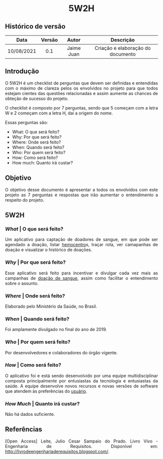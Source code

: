 # <center> 5W2H

## Histórico de versão
| Data | Versão | Autor | Descrição |
| :-:|:-:|:-:|:-: |
| 10/08/2021 | 0.1 | Jaime Juan | Criação e elaboração do documento |

<div align="justify">

## Introdução
O 5W2H é um checklist de perguntas que devem ser definidas e entendidas com o máximo de clareza pelos os envolvidos no projeto para que todos estejam cientes das questões relacionadas e assim aumente as chances de obteção de sucesso do projeto.

O checklist é composto por 7 perguntas, sendo que 5 começam com a letra W e 2 começam com a letra H, daí a origem do nome.

Essas perguntas são:

- What: O que será feito?
- Why: Por que será feito?
- Where: Onde será feito?
- When: Quando será feito?
- Who: Por quem será feito?
- How: Como será feito?
- How much: Quanto irá custar?

## Objetivo
O objetivo desse documento é apresentar a todos os envolvidos com este projeto as 7 perguntas e respostas que irão aumentar o entendimento a respeito do projeto.

## 5W2H
### _What_ | O que será feito?
Um aplicativo para captação de doadores de sangue, em que pode ser agendado a doação, listar [hemocentro](https://requisitos-de-software.github.io/2021.1-Hemovida/#/./modelagem/lexico?id=hemocentro)s, traçar rota, ver camapanhas de doação e visualizar o histórico de doações.

### _Why_ | Por que será feito?
Esse aplicativo será feito para incentivar e divulgar cada vez mais as campanhas de [doação de sangue](https://requisitos-de-software.github.io/2021.1-Hemovida/#/./modelagem/lexico?id=doação-de-sangue), assim como facilitar o entendimento sobre o assunto.
### _Where_ | Onde será feito?
Elaborado pelo Ministério da Saúde, no Brasil.

### _When_ | Quando será feito?
Foi amplamente divulgado no final do ano de 2019.

### _Who_ | Por quem será feito?
Por desenvolvedores e colaboradores do órgão vigente.

### _How_ | Como será feito?
O aplicativo foi e está sendo desenvolvido por uma equipe multidisciplinar composta principalmente por entusiastas da tecnologia e entusiastas da saúde. A equipe desenvolve novos recursos e novas versões de software que atendem às preferências do [usuário](https://requisitos-de-software.github.io/2021.1-Hemovida/#/./modelagem/lexico?id=usuário).
### _How Much_ | Quanto irá custar?
Não há dados suficiente.

## Referências
[Open Access] Leite, Julio Cesar Sampaio do Prado. Livro Vivo - Engenharia de Requisitos. Disponível em: <http://livrodeengenhariaderequisitos.blogspot.com/>.